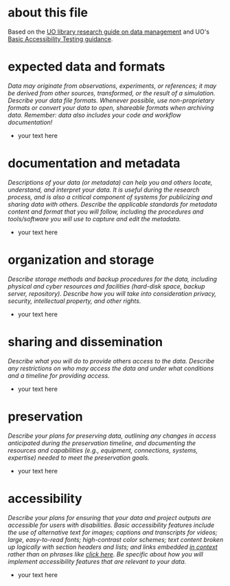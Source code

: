 # about this file
Based on the [UO library research guide on data management](https://researchguides.uoregon.edu/data-management) and UO's [Basic Accessibility Testing guidance](https://digitalaccessibility.uoregon.edu/assessment/basictesting).

# expected data and formats
*Data may originate from observations, experiments, or references; it may be derived from other sources, transformed, or the result of a simulation. Describe your data file formats. Whenever possible, use non-proprietary formats or convert your data to open, shareable formats when archiving data. Remember: data also includes your code and workflow documentation!*

- your text here

# documentation and metadata
*Descriptions of your data (or metadata) can help you and others locate, understand, and interpret your data. It is useful during the research process, and is also a critical component of systems for publicizing and sharing data with others. Describe the applicable standards for metadata content and format that you will follow, including the procedures and tools/software you will use to capture and edit the metadata.*

- your text here

# organization and storage
*Describe storage methods and backup procedures for the data, including physical and cyber resources and facilities (hard-disk space, backup server, repository). Describe how you will take into consideration privacy, security, intellectual property, and other rights.*

- your text here

# sharing and dissemination
*Describe what you will do to provide others access to the data. Describe any restrictions on who may access the data and under what conditions and a timeline for providing access.*

- your text here

# preservation
*Describe your plans for preserving data, outlining any changes in access anticipated during the preservation timeline, and documenting the resources and capabilities (e.g., equipment, connections, systems, expertise) needed to meet the preservation goals.*

- your text here

# accessibility
*Describe your plans for ensuring that your data and project outputs are accessible for users with disabilities. Basic accessibility features include the use of alternative text for images; captions and transcripts for videos; large, easy-to-read fonts; high-contrast color schemes; text content broken up logically with section headers and lists; and links embedded [in context](https://www.w3.org/WAI/WCAG21/Understanding/link-purpose-in-context.html) rather than on phrases like [click here](https://www.youtube.com/watch?v=dQw4w9WgXcQ). Be specific about how you will implement accessibility features that are relevant to your data.*

- your text here
